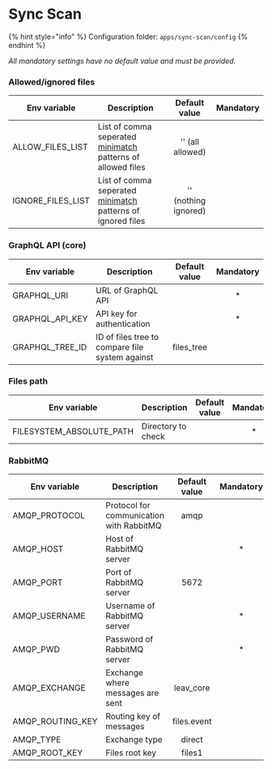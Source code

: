 # Sync Scan

{% hint style="info" %}
Configuration folder: `apps/sync-scan/config`
{% endhint %}

_All mandatory settings have no default value and must be provided._

### Allowed/ignored files

| Env variable        | Description                                                                                                  |     Default value    | Mandatory |
| ------------------- | ------------------------------------------------------------------------------------------------------------ | :------------------: | :-------: |
| ALLOW\_FILES\_LIST  | List of comma seperated [minimatch](https://github.com/isaacs/minimatch#minimatch) patterns of allowed files |   '' (all allowed)   |           |
| IGNORE\_FILES\_LIST | List of comma seperated [minimatch](https://github.com/isaacs/minimatch#minimatch) patterns of ignored files | '' (nothing ignored) |           |

### GraphQL API (core)

| Env variable      | Description                                     | Default value | Mandatory |
| ----------------- | ----------------------------------------------- | :-----------: | :-------: |
| GRAPHQL\_URI      | URL of GraphQL API                              |               |     \*    |
| GRAPHQL\_API\_KEY | API key for authentication                      |               |     \*    |
| GRAPHQL\_TREE\_ID | ID of files tree to compare file system against |  files\_tree  |           |

### Files path

| Env variable               | Description        | Default value | Mandatory |
| -------------------------- | ------------------ | :-----------: | :-------: |
| FILESYSTEM\_ABSOLUTE\_PATH | Directory to check |               |     \*    |

### RabbitMQ

| Env variable       | Description                              | Default value | Mandatory |
| ------------------ | ---------------------------------------- | :-----------: | :-------: |
| AMQP\_PROTOCOL     | Protocol for communication with RabbitMQ |      amqp     |           |
| AMQP\_HOST         | Host of RabbitMQ server                  |               |     \*    |
| AMQP\_PORT         | Port of RabbitMQ server                  |      5672     |           |
| AMQP\_USERNAME     | Username of RabbitMQ server              |               |     \*    |
| AMQP\_PWD          | Password of RabbitMQ server              |               |     \*    |
| AMQP\_EXCHANGE     | Exchange where messages are sent         |   leav\_core  |           |
| AMQP\_ROUTING\_KEY | Routing key of messages                  |  files.event  |           |
| AMQP\_TYPE         | Exchange type                            |     direct    |           |
| AMQP\_ROOT\_KEY    | Files root key                           |     files1    |           |

